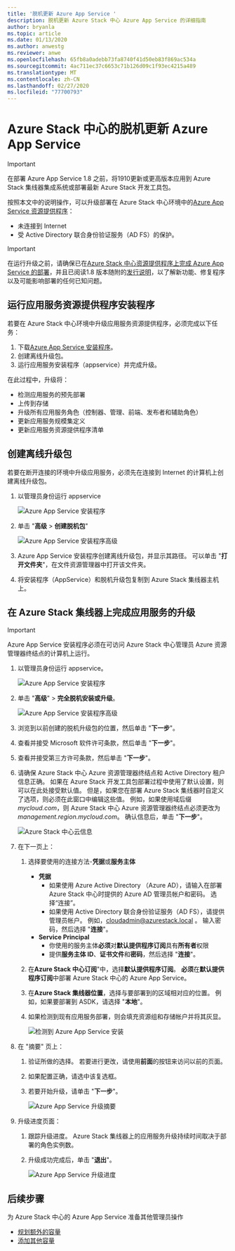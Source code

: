 ```yaml
---
title: '脱机更新 Azure App Service '
description: 脱机更新 Azure Stack 中心 Azure App Service 的详细指南
author: bryanla
ms.topic: article
ms.date: 01/13/2020
ms.author: anwestg
ms.reviewer: anwe
ms.openlocfilehash: 65fb8a0adebb73fa8740f41d50eb83f869ac534a
ms.sourcegitcommit: 4ac711ec37c6653c71b126d09c1f93ec4215a489
ms.translationtype: MT
ms.contentlocale: zh-CN
ms.lasthandoff: 02/27/2020
ms.locfileid: "77700793"
---
```

# <a name="offline-update-of-azure-app-service-on-azure-stack-hub"></a>Azure Stack 中心的脱机更新 Azure App Service

> [!IMPORTANT]
> 在部署 Azure App Service 1.8 之前，将1910更新或更高版本应用到 Azure Stack 集线器集成系统或部署最新 Azure Stack 开发工具包。

按照本文中的说明操作，可以升级部署在 Azure Stack 中心环境中的[Azure App Service 资源提供程序](azure-stack-app-service-overview.md)：

* 未连接到 Internet
* 受 Active Directory 联合身份验证服务（AD FS）的保护。

> [!IMPORTANT]
> 在运行升级之前，请确保已在[Azure Stack 中心资源提供程序上完成 Azure App Service 的部署](azure-stack-app-service-deploy-offline.md)，并且已阅读1.8 版本随附的[发行说明](azure-stack-app-service-release-notes-update-eight.md)，以了解新功能、修复程序以及可能影响部署的任何已知问题。

## <a name="run-the-app-service-resource-provider-installer"></a>运行应用服务资源提供程序安装程序

若要在 Azure Stack 中心环境中升级应用服务资源提供程序，必须完成以下任务：

1. 下载[Azure App Service 安装程序](https://aka.ms/appsvcupdate8installer)。
2. 创建离线升级包。
3. 运行应用服务安装程序（appservice）并完成升级。

在此过程中，升级将：

* 检测应用服务的预先部署
* 上传到存储
* 升级所有应用服务角色（控制器、管理、前端、发布者和辅助角色）
* 更新应用服务规模集定义
* 更新应用服务资源提供程序清单

## <a name="create-an-offline-upgrade-package"></a>创建离线升级包

若要在断开连接的环境中升级应用服务，必须先在连接到 Internet 的计算机上创建离线升级包。

1. 以管理员身份运行 appservice

    ![Azure App Service 安装程序][1]

2. 单击 "**高级** > **创建脱机包**"

    ![Azure App Service 安装程序高级][2]

3. Azure App Service 安装程序创建离线升级包，并显示其路径。  可以单击 "**打开文件夹**"，在文件资源管理器中打开该文件夹。

4. 将安装程序（AppService）和脱机升级包复制到 Azure Stack 集线器主机上。

## <a name="complete-the-upgrade-of-app-service-on-azure-stack-hub"></a>在 Azure Stack 集线器上完成应用服务的升级

> [!IMPORTANT]
> Azure App Service 安装程序必须在可访问 Azure Stack 中心管理员 Azure 资源管理器终结点的计算机上运行。

1. 以管理员身份运行 appservice。

    ![Azure App Service 安装程序][1]

2. 单击 "**高级**" > **完全脱机安装或升级**。

    ![Azure App Service 安装程序高级][2]

3. 浏览到以前创建的脱机升级包的位置，然后单击 "**下一步**"。

4. 查看并接受 Microsoft 软件许可条款，然后单击 "**下一步**"。

5. 查看并接受第三方许可条款，然后单击 "**下一步**"。

6. 请确保 Azure Stack 中心 Azure 资源管理器终结点和 Active Directory 租户信息正确。 如果在 Azure Stack 开发工具包部署过程中使用了默认设置，则可以在此处接受默认值。 但是，如果您在部署 Azure Stack 集线器时自定义了选项，则必须在此窗口中编辑这些值。 例如，如果使用域后缀*mycloud.com*，则 Azure Stack 中心 Azure 资源管理器终结点必须更改为*management.region.mycloud.com*。 确认信息后，单击 "**下一步**"。

    ![Azure Stack 中心云信息][3]

7. 在下一页上：

   1. 选择要使用的连接方法-**凭据**或**服务主体**
        - **凭据**
            - 如果使用 Azure Active Directory （Azure AD），请输入在部署 Azure Stack 中心时提供的 Azure AD 管理员帐户和密码。 选择“连接”。
            - 如果使用 Active Directory 联合身份验证服务（AD FS），请提供管理员帐户。 例如，cloudadmin@azurestack.local 。 输入密码，然后选择 "**连接**"。
        - **Service Principal**
            - 你使用的服务主体**必须**对**默认提供程序订阅**具有**所有者**权限
            - 提供**服务主体 ID**、**证书文件**和**密码**，然后选择 "**连接**"。

   1. 在**Azure Stack 中心订阅**"中，选择**默认提供程序订阅**。  **必须**在**默认提供程序订阅**中部署 Azure Stack 中心的 Azure App Service。

   1. 在**Azure Stack 集线器位置**，选择与要部署到的区域相对应的位置。 例如，如果要部署到 ASDK，请选择 "**本地**"。
   
   1. 如果检测到现有应用服务部署，则会填充资源组和存储帐户并将其灰显。

      ![检测到 Azure App Service 安装][4]
8. 在 "摘要" 页上：
   1. 验证所做的选择。 若要进行更改，请使用**前面**的按钮来访问以前的页面。
   2. 如果配置正确，请选中该复选框。
   3. 若要开始升级，请单击 "**下一步**"。

       ![Azure App Service 升级摘要][5]

9. 升级进度页面：
    1. 跟踪升级进度。 Azure Stack 集线器上的应用服务升级持续时间取决于部署的角色实例数。
    2. 升级成功完成后，单击 "**退出**"。

        ![Azure App Service 升级进度][6]

<!--Image references-->
[1]: ./media/azure-stack-app-service-update-offline/app-service-exe.png
[2]: ./media/azure-stack-app-service-update-offline/app-service-exe-advanced.png
[3]: ./media/azure-stack-app-service-update-offline/app-service-azure-resource-manager-endpoints.png
[4]: ./media/azure-stack-app-service-update-offline/app-service-installation-detected.png
[5]: ./media/azure-stack-app-service-update-offline/app-service-upgrade-summary.png
[6]: ./media/azure-stack-app-service-update-offline/app-service-upgrade-complete.png

## <a name="next-steps"></a>后续步骤

为 Azure Stack 中心的 Azure App Service 准备其他管理员操作

* [规划额外的容量](azure-stack-app-service-capacity-planning.md)
* [添加其他容量](azure-stack-app-service-add-worker-roles.md)
